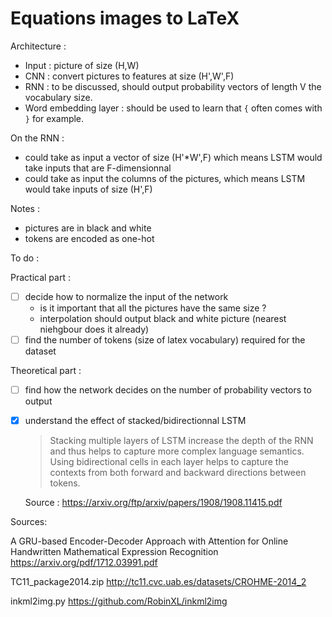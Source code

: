 # Equations images to LaTeX

Architecture :
- Input : picture of size (H,W)
- CNN : convert pictures to features at size (H',W',F)
- RNN : to be discussed, should output probability vectors of length V the vocabulary size.
- Word embedding layer : should be used to learn that `{` often comes with `}` for example.

On the RNN :
- could take as input a vector of size (H'\*W',F) which means LSTM would take inputs that are F-dimensionnal
- could take as input the columns of the pictures, which means LSTM would take inputs of size (H',F)

Notes :
- pictures are in black and white
- tokens are encoded as one-hot

To do :

Practical part :
- [ ] decide how to normalize the input of the network
  - is it important that all the pictures have the same size ?
  - interpolation should output black and white picture (nearest niehgbour does it already)
- [ ] find the number of tokens (size of latex vocabulary) required for the dataset

Theoretical part :
- [ ] find how the network decides on the number of probability vectors to output
- [x] understand the effect of stacked/bidirectionnal LSTM
  > Stacking multiple layers of LSTM increase the depth of the RNN and thus helps to capture more complex language semantics. Using bidirectional cells in each layer helps to capture the contexts from both forward and backward directions between tokens.
  
  Source : https://arxiv.org/ftp/arxiv/papers/1908/1908.11415.pdf

Sources:

A GRU-based Encoder-Decoder Approach with Attention for Online Handwritten Mathematical Expression Recognition https://arxiv.org/pdf/1712.03991.pdf

TC11_package2014.zip http://tc11.cvc.uab.es/datasets/CROHME-2014_2

inkml2img.py https://github.com/RobinXL/inkml2img
